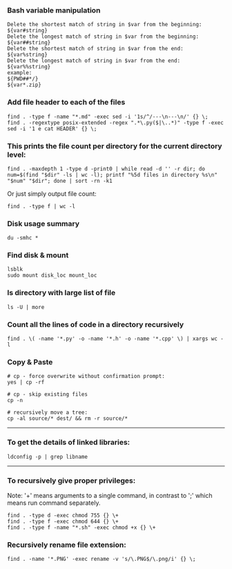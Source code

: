 ---
---
### Bash variable manipulation
```
Delete the shortest match of string in $var from the beginning:
${var#string}
Delete the longest match of string in $var from the beginning:
${var##string}
Delete the shortest match of string in $var from the end:
${var%string}
Delete the longest match of string in $var from the end:
${var%%string}
example:
${PWD##*/}
${var*.zip}
```

### Add file header to each of the files
```
find . -type f -name "*.md" -exec sed -i '1s/^/---\n---\n/' {} \;
find . -regextype posix-extended -regex ".*\.py($|\..*)" -type f -exec sed -i '1 e cat HEADER' {} \;
```

### This prints the file count per directory for the current directory level:
```
find . -maxdepth 1 -type d -print0 | while read -d '' -r dir; do num=$(find "$dir" -ls | wc -l); printf "%5d files in directory %s\n" "$num" "$dir"; done | sort -rn -k1
```
Or just simply output file count:
```
find . -type f | wc -l
```

### Disk usage summary
```
du -smhc *
```

### Find disk & mount
```
lsblk
sudo mount disk_loc mount_loc
```


### ls directory with large list of file
```
ls -U | more
```

### Count all the lines of code in a directory recursively
```
find . \( -name '*.py' -o -name '*.h' -o -name '*.cpp' \) | xargs wc -l
```


### Copy & Paste
```
# cp - force overwrite without confirmation prompt:
yes | cp -rf

# cp - skip existing files
cp -n

# recursively move a tree:
cp -al source/* dest/ && rm -r source/*
```

----

### To get the details of linked libraries:

```
ldconfig -p | grep libname
```

----

### To recursively give proper privileges:
Note: '+' means arguments to a single command, in contrast to ';' which means run command separately.
```
find . -type d -exec chmod 755 {} \+
find . -type f -exec chmod 644 {} \+
find . -type f -name "*.sh" -exec chmod +x {} \+
```

### Recursively rename file extension:

```
find . -name '*.PNG' -exec rename -v 's/\.PNG$/\.png/i' {} \;
```

